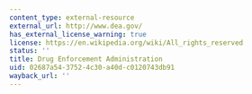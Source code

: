 ```yaml
---
content_type: external-resource
external_url: http://www.dea.gov/
has_external_license_warning: true
license: https://en.wikipedia.org/wiki/All_rights_reserved
status: ''
title: Drug Enforcement Administration
uid: 02687a54-3752-4c30-a40d-c0120743db91
wayback_url: ''
---
```

